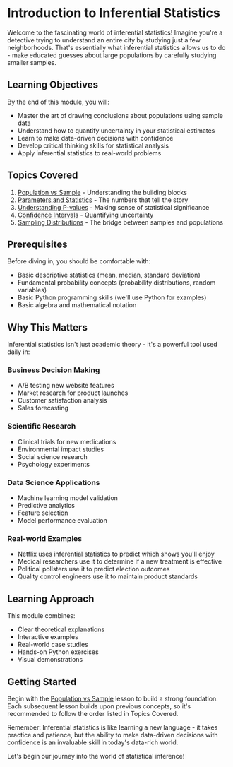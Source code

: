 # Introduction to Inferential Statistics

Welcome to the fascinating world of inferential statistics! Imagine you're a detective trying to understand an entire city by studying just a few neighborhoods. That's essentially what inferential statistics allows us to do - make educated guesses about large populations by carefully studying smaller samples.

## Learning Objectives

By the end of this module, you will:

- Master the art of drawing conclusions about populations using sample data
- Understand how to quantify uncertainty in your statistical estimates
- Learn to make data-driven decisions with confidence
- Develop critical thinking skills for statistical analysis
- Apply inferential statistics to real-world problems

## Topics Covered

1. [Population vs Sample](./population-sample.md) - Understanding the building blocks
2. [Parameters and Statistics](./parameters-statistics.md) - The numbers that tell the story
3. [Understanding P-values](./p-values.md) - Making sense of statistical significance
4. [Confidence Intervals](./confidence-intervals.md) - Quantifying uncertainty
5. [Sampling Distributions](./sampling-distributions.md) - The bridge between samples and populations

## Prerequisites

Before diving in, you should be comfortable with:

- Basic descriptive statistics (mean, median, standard deviation)
- Fundamental probability concepts (probability distributions, random variables)
- Basic Python programming skills (we'll use Python for examples)
- Basic algebra and mathematical notation

## Why This Matters

Inferential statistics isn't just academic theory - it's a powerful tool used daily in:

### Business Decision Making

- A/B testing new website features
- Market research for product launches
- Customer satisfaction analysis
- Sales forecasting

### Scientific Research

- Clinical trials for new medications
- Environmental impact studies
- Social science research
- Psychology experiments

### Data Science Applications

- Machine learning model validation
- Predictive analytics
- Feature selection
- Model performance evaluation

### Real-world Examples

- Netflix uses inferential statistics to predict which shows you'll enjoy
- Medical researchers use it to determine if a new treatment is effective
- Political pollsters use it to predict election outcomes
- Quality control engineers use it to maintain product standards

## Learning Approach

This module combines:

- Clear theoretical explanations
- Interactive examples
- Real-world case studies
- Hands-on Python exercises
- Visual demonstrations

## Getting Started

Begin with the [Population vs Sample](./population-sample.md) lesson to build a strong foundation. Each subsequent lesson builds upon previous concepts, so it's recommended to follow the order listed in Topics Covered.

Remember: Inferential statistics is like learning a new language - it takes practice and patience, but the ability to make data-driven decisions with confidence is an invaluable skill in today's data-rich world.

Let's begin our journey into the world of statistical inference!
